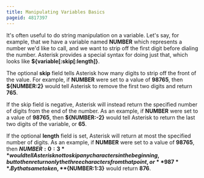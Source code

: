 ```yaml
---
title: Manipulating Variables Basics
pageid: 4817397
---
```


It's often useful to do string manipulation on a variable. Let's say, for example, that we have a variable named **NUMBER** which represents a number we'd like to call, and we want to strip off the first digit before dialing the number. Asterisk provides a special syntax for doing just that, which looks like **${variable[:skip[:length]}**.

The optional **skip** field tells Asterisk how many digits to strip off the front of the value. For example, if **NUMBER** were set to a value of **98765**, then **${NUMBER:2}** would tell Asterisk to remove the first two digits and return **765**.

If the skip field is negative, Asterisk will instead return the specified number of digits from the end of the number. As an example, if **NUMBER** were set to a value of **98765**, then **${NUMBER:-2}** would tell Asterisk to return the last two digits of the variable, or **65**.

If the optional **length** field is set, Asterisk will return at most the specified number of digits. As an example, if **NUMBER** were set to a value of **98765**, then **${NUMBER:0:3}** would tell Asterisk not to skip any characters in the beginning, but to then return only the three characters from that point, or **987**. By that same token, **${NUMBER:1:3}** would return **876**.
